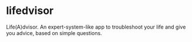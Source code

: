 # lifedvisor
Life(A)dvisor. An expert-system-like app to troubleshoot your life and give you advice, based on simple questions.
